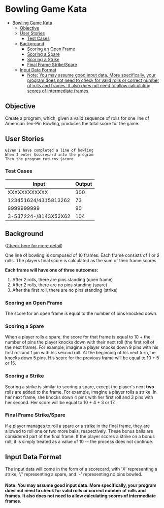 # Bowling Game Kata
- [Bowling Game Kata](#bowling-game-kata)
  - [Objective](#objective)
  - [User Stories](#user-stories)
    - [Test Cases](#test-cases)
  - [Background](#background)
    - [Scoring an Open Frame](#scoring-an-open-frame)
    - [Scoring a Spare](#scoring-a-spare)
    - [Scoring a Strike](#scoring-a-strike)
    - [Final Frame Strike/Spare](#final-frame-strikespare)
  - [Input Data Format](#input-data-format)
      - [Note: You may assume good input data. More specifically, your program does not need to check for valid rolls or correct number of rolls and frames. It also does not need to allow calculating scores of intermediate frames.](#note-you-may-assume-good-input-data-more-specifically-your-program-does-not-need-to-check-for-valid-rolls-or-correct-number-of-rolls-and-frames-it-also-does-not-need-to-allow-calculating-scores-of-intermediate-frames)
## Objective
Create a program, which, given a valid sequence of rolls for one line of American Ten-Pin Bowling, produces the total score for the game.
## User Stories
    Given I have completed a line of bowling
    When I enter $scorecard into the program
    Then the program returns $score
### Test Cases
| Input                | Output |
| -------------------- | ------ |
| XXXXXXXXXXXX         | 300    |
| 123451624/4315813262 | 73     |
| 9999999999           | 90     |
| 3-537224-/8143X53X62 | 104    |

## Background

([Check here for more detail](https://www.pba.com/Resources/Bowling101))

One line of bowling is composed of 10 frames. Each frame consists of 1 or 2 rolls. The players final score is calculated as the sum of their frame scores.

**Each frame will have one of three outcomes:**
1. After 2 rolls, there are pins standing (open frame)
2. After 2 rolls, there are no pins standing (spare)
3. After the first roll, there are no pins standing (strike)

### Scoring an Open Frame
The score for an open frame is equal to the number of pins knocked down.
### Scoring a Spare
When a player rolls a spare, the score for that frame is equal to 10 + the number of pins the player knocks down with their next roll (the first roll of the next frame). For example, imagine a player knocks down 9 pins with his first roll and 1 pin with his second roll. At the beginning of his next turn, he knocks down 5 pins. His score for the previous frame will be equal to 10 + 5 or 15.
### Scoring a Strike
Scoring a strike is similar to scoring a spare, except the player's next **two** rolls are added to the frame. For example, imagine a player rolls a strike. In her next frame, she knocks down 4 pins with her first roll and 3 pins with her second. Her score will be equal to 10 + 4 + 3 or 17.

### Final Frame Strike/Spare
If a player manages to roll a spare or a strike in the final frame, they are allowed to roll one or two more balls, respectively. These bonus balls are considered part of the final frame. If the player scores a strike on a bonus roll, it is simply treated as a value of 10 -- the process does not continue.

## Input Data Format
The input data will come in the form of a scorecard, with 'X' representing a strike, '/' representing a spare, and '-' representing no pins bowled.  

#### Note: You may assume good input data. More specifically, your program does not need to check for valid rolls or correct number of rolls and frames. It also does not need to allow calculating scores of intermediate frames.
